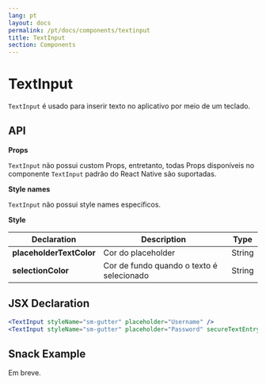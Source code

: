 ```yaml
---
lang: pt
layout: docs
permalink: /pt/docs/components/textinput
title: TextInput
section: Components
---
```


# TextInput

`TextInput` é usado para inserir texto no aplicativo por meio de um teclado.

## API

**Props**

`TextInput` não possui custom Props, entretanto, todas Props disponíveis no componente `TextInput` padrão do React Native são suportadas.

**Style names**

`TextInput` não possui style names específicos.

**Style**

| Declaration  | Description  | Type  |
|--------------|--------------|-------|
| **placeholderTextColor** | Cor do placeholder | String |
| **selectionColor** | Cor de fundo quando o texto é selecionado | String |

## JSX Declaration

``` jsx
<TextInput styleName="sm-gutter" placeholder="Username" />
<TextInput styleName="sm-gutter" placeholder="Password" secureTextEntry />
```

## Snack Example

Em breve.
